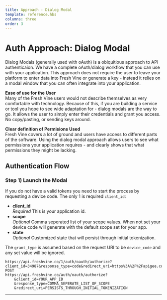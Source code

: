 ```yaml
---
title: Approach - Dialog Modal 
template: reference.hbs
columns: three
order: 3
---
```

# Auth Approach: Dialog Modal  

Dialog Modals (generally used with oAuth) is a obiquitious approach to API authenticaion. We have a complete oAuth/dialog workflow that you can use with your application. This approach does not require the user to leave your platform to enter data into Fresh Vine or generate a key - instead it relies on a modal window that you can often integrate into your application.  
  
**Ease of use for the User**  
Many of the Fresh Vine users would not describe themselves as very comfortable with technology. Because of this, if you are building a service or tool you hope to see wide adaptation for - dialog modals are the way to go. It allows the user to simply enter their credentials and grant you access. No copy/pasting, or sending keys around.  
  
**Clear definition of Permisions Used**  
Fresh Vine covers a lot of ground and users have access to different parts of the software. Using the dialog modal approach allows users to see what permissions your application requires - and clearly shows that what permissions they might be lacking.  
  
  
## Authentication Flow

### Step 1) Launch the Modal
If you do not have a valid tokens you need to start the process by requesting a device code. The only 1 is required `client_id`:  
  
* **client_id**  
*Required* This is your application id.  
* **scope**  
*Optional* Comma seperated list of your scope values. When not set your device code will generate with the default scope set for your app.  
* **state**  
*Optional* Customized state that will persist through initial tokenization.  
  
The `grant_type` is assumed based on the request URI to be `device_code` and any set value will be ignored.

```http
https://api.freshvine.co/1/auth/oauth/authorize?client_id=34987&response_type=code&redirect_uri=https%3A%2F%2Fapigee.com%2Foauth_callback%2Ffreshvine%2Foauth2CodeCallback
POST
https://api.freshvine.co/auth/oauth/authorize?
    &client_id=YOUR_APP_ID
    &response_type=COMMA_SEPERATE_LIST_OF_SCOPE
    &redirect_uri=PERSISTS_THROUGH_INITIAL_TOKENIZATION
```
---